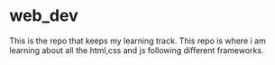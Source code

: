 # web_dev
<p> This is the repo that keeps my learning track. This repo is where i am learning about all the html,css and js following different frameworks.</p>
